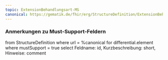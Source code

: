 ```yaml
---
topic: ExtensionBehandlungsart-MS
canonical: https://gematik.de/fhir/erg/StructureDefinition/ExtensionBehandlungsart
---
```


### Anmerkungen zu Must-Support-Feldern

<fql>
from
	StructureDefinition
where 
    url = %canonical
for differential.element
where mustSupport = true
select
	Feldname: id, Kurzbeschreibung: short, Hinweise: comment
</fql>

